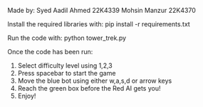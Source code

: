 Made by:
Syed Aadil Ahmed 22K4339
Mohsin Manzur 22K4370

Install the required libraries with:
pip install -r requirements.txt

Run the code with:
python tower_trek.py

Once the code has been run:

1) Select difficulty level using 1,2,3
2) Press spacebar to start the game
3) Move the blue bot using either w,a,s,d or arrow keys
4) Reach the green box before the Red AI gets you!
5) Enjoy!
